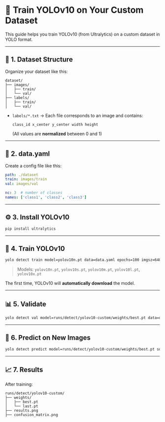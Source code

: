 
# 🦾 Train YOLOv10 on Your Custom Dataset

This guide helps you train YOLOv10 (from Ultralytics) on a custom dataset in YOLO format.

---

## 🧱 1. Dataset Structure

Organize your dataset like this:

```
dataset/
├── images/
│   ├── train/
│   └── val/
├── labels/
│   ├── train/
│   └── val/
```

- `labels/*.txt` → Each file corresponds to an image and contains:
  ```
  class_id x_center y_center width height
  ```
  (All values are **normalized** between 0 and 1)

---

## 📝 2. data.yaml

Create a config file like this:

```yaml
path: ./dataset
train: images/train
val: images/val

nc: 3  # number of classes
names: ['class1', 'class2', 'class3']
```

---

## ⚙️ 3. Install YOLOv10

```bash
pip install ultralytics
```

---

## 🚀 4. Train YOLOv10

```bash
yolo detect train model=yolov10n.pt data=data.yaml epochs=100 imgsz=640 name=yolov10-custom
```

> Models: `yolov10n.pt`, `yolov10s.pt`, `yolov10m.pt`, `yolov10l.pt`, `yolov10x.pt`

The first time, YOLOv10 will **automatically download** the model.

---

## 📊 5. Validate

```bash
yolo detect val model=runs/detect/yolov10-custom/weights/best.pt data=data.yaml
```

---

## 🔎 6. Predict on New Images

```bash
yolo detect predict model=runs/detect/yolov10-custom/weights/best.pt source=path/to/image_or_folder
```

---

## 📈 7. Results

After training:

```
runs/detect/yolov10-custom/
├── weights/
│   ├── best.pt
│   └── last.pt
├── results.png
├── confusion_matrix.png
```



